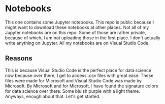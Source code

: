 # Notebooks
This one contains some Jupyter notebooks. This repo is public because I might want to download these notebooks at other places. Not all of my Jupyter notebooks are on this repo. Some of those are rather private, because of which, I am not uploading those in the first place. I don't actually write anything on Jupyter. All my notebooks are on Visual Studio Code. 

## Reasons
This is because Visual Studio Code is the perfect place for data science now because over there, I get to access .csv files with great ease. These files were made for Microsoft and Visual Studio Code was made by Microsoft. By Microsoft and for Microsoft. I have found the signature colors for data science over there. Some bluish purple with a light theme. Anyways, enough about that. Let's get started.
